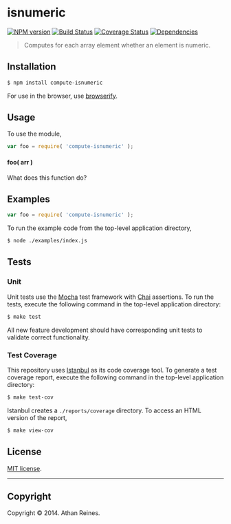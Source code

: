 isnumeric
===
[![NPM version][npm-image]][npm-url] [![Build Status][travis-image]][travis-url] [![Coverage Status][coveralls-image]][coveralls-url] [![Dependencies][dependencies-image]][dependencies-url]

> Computes for each array element whether an element is numeric.


## Installation

``` bash
$ npm install compute-isnumeric
```

For use in the browser, use [browserify](https://github.com/substack/node-browserify).


## Usage

To use the module,

``` javascript
var foo = require( 'compute-isnumeric' );
```

#### foo( arr )

What does this function do?


## Examples

``` javascript
var foo = require( 'compute-isnumeric' );
```

To run the example code from the top-level application directory,

``` bash
$ node ./examples/index.js
```


## Tests

### Unit

Unit tests use the [Mocha](http://visionmedia.github.io/mocha) test framework with [Chai](http://chaijs.com) assertions. To run the tests, execute the following command in the top-level application directory:

``` bash
$ make test
```

All new feature development should have corresponding unit tests to validate correct functionality.


### Test Coverage

This repository uses [Istanbul](https://github.com/gotwarlost/istanbul) as its code coverage tool. To generate a test coverage report, execute the following command in the top-level application directory:

``` bash
$ make test-cov
```

Istanbul creates a `./reports/coverage` directory. To access an HTML version of the report,

``` bash
$ make view-cov
```


## License

[MIT license](http://opensource.org/licenses/MIT). 


---
## Copyright

Copyright &copy; 2014. Athan Reines.


[npm-image]: http://img.shields.io/npm/v/compute-isnumeric.svg
[npm-url]: https://npmjs.org/package/compute-isnumeric

[travis-image]: http://img.shields.io/travis/compute-io/isnumeric/master.svg
[travis-url]: https://travis-ci.org/compute-io/isnumeric

[coveralls-image]: https://img.shields.io/coveralls/compute-io/isnumeric/master.svg
[coveralls-url]: https://coveralls.io/r/compute-io/isnumeric?branch=master

[dependencies-image]: http://img.shields.io/david/compute-io/isnumeric.svg
[dependencies-url]: https://david-dm.org/compute-io/isnumeric

[dev-dependencies-image]: http://img.shields.io/david/dev/compute-io/isnumeric.svg
[dev-dependencies-url]: https://david-dm.org/dev/compute-io/isnumeric

[github-issues-image]: http://img.shields.io/github/issues/compute-io/isnumeric.svg
[github-issues-url]: https://github.com/compute-io/isnumeric/issues
